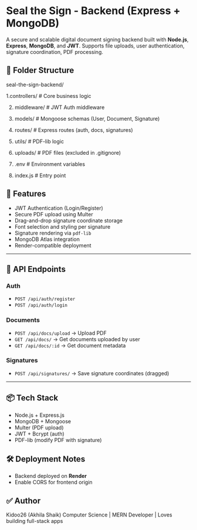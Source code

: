 # Seal the Sign - Backend (Express + MongoDB)

A secure and scalable digital document signing backend built with **Node.js**, **Express**, **MongoDB**, and **JWT**. Supports file uploads, user authentication, signature coordination, PDF processing.

## 📁 Folder Structure

seal-the-sign-backend/

 1.controllers/            # Core business logic
 
 2. middleware/             # JWT Auth middleware
  
 3. models/                 # Mongoose schemas (User, Document, Signature)
  
 4. routes/                 # Express routes (auth, docs, signatures)
  
 5. utils/                  # PDF-lib logic
  
 6. uploads/                # PDF files (excluded in .gitignore)
  
 7. .env                    # Environment variables
  
 8. index.js               # Entry point

## 🚀 Features

- JWT Authentication (Login/Register)
- Secure PDF upload using Multer
- Drag-and-drop signature coordinate storage
- Font selection and styling per signature
- Signature rendering via `pdf-lib`
- MongoDB Atlas integration
- Render-compatible deployment

---

## 🧪 API Endpoints

### Auth

- `POST /api/auth/register`
- `POST /api/auth/login`

### Documents

- `POST /api/docs/upload` → Upload PDF
- `GET /api/docs/` → Get documents uploaded by user
- `GET /api/docs/:id` → Get document metadata

### Signatures

- `POST /api/signatures/` → Save signature coordinates (dragged)

---

## 📦 Tech Stack

- Node.js + Express.js
- MongoDB + Mongoose
- Multer (PDF upload)
- JWT + Bcrypt (auth)
- PDF-lib (modify PDF with signature)

## 🛠 Deployment Notes

- Backend deployed on **Render**
- Enable CORS for frontend origin

## ✅ Author

Kidoo26 (Akhila Shaik)
Computer Science | MERN Developer | Loves building full-stack apps
